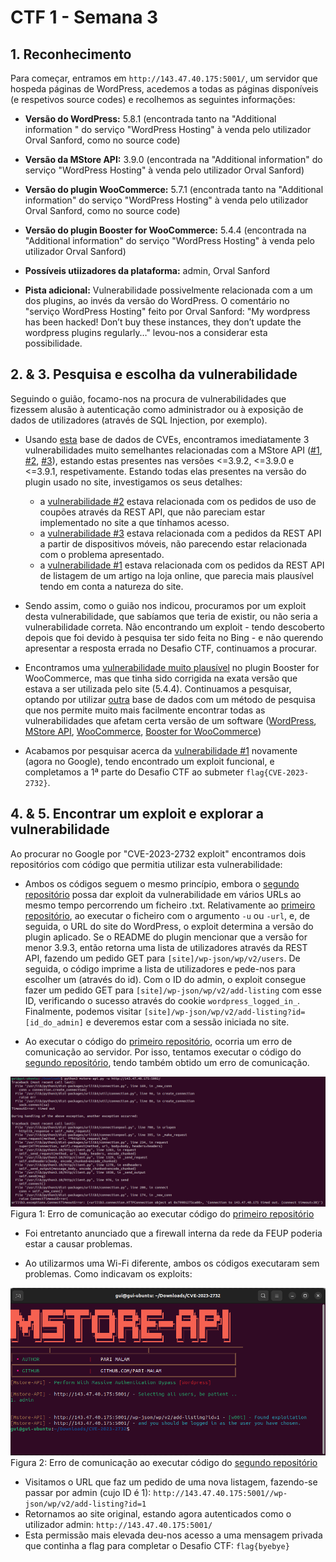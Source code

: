 # CTF 1 - Semana 3

## 1. Reconhecimento

Para começar, entramos em `http://143.47.40.175:5001/`, um servidor que hospeda páginas de WordPress, acedemos a todas as páginas disponíveis (e respetivos source codes) e recolhemos as seguintes informações:

- **Versão do WordPress:** 5.8.1 (encontrada tanto na "Additional information " do serviço "WordPress Hosting" à venda pelo utilizador Orval Sanford, como no source code)
- **Versão da MStore API:** 3.9.0 (encontrada na "Additional information" do serviço "WordPress Hosting" à venda pelo utilizador Orval Sanford)
- **Versão do plugin WooCommerce:** 5.7.1 (encontrada tanto na "Additional information" do serviço "WordPress Hosting" à venda pelo utilizador Orval Sanford, como no source code)
- **Versão do plugin Booster for WooCommerce:** 5.4.4 (encontrada na "Additional information" do serviço "WordPress Hosting" à venda pelo utilizador Orval Sanford)

- **Possíveis utiizadores da plataforma:** admin, Orval Sanford

- **Pista adicional:** Vulnerabilidade possivelmente relacionada com a um dos plugins, ao invés da versão do WordPress. O comentário no "serviço WordPress Hosting" feito por Orval Sanford: "My wordpress has been hacked! Don’t buy these instances, they don’t update the wordpress plugins regularly…" levou-nos a considerar esta possibilidade.

## 2. & 3. Pesquisa e escolha da vulnerabilidade

Seguindo o guião, focamo-nos na procura de vulnerabilidades que fizessem alusão à autenticação como administrador ou à exposição de dados de utilizadores (através de SQL Injection, por exemplo).

- Usando [esta](https://cve.mitre.org/) base de dados de CVEs, encontramos imediatamente 3 vulnerabilidades muito semelhantes relacionadas com a MStore API ([#1](https://www.cve.org/CVERecord?id=CVE-2023-2732), [#2](https://www.cve.org/CVERecord?id=CVE-2023-2733), [#3](https://www.cve.org/CVERecord?id=CVE-2023-2734)), estando estas presentes nas versões <=3.9.2, <=3.9.0 e <=3.9.1, respetivamente. Estando todas elas presentes na versão do plugin usado no site, investigamos os seus detalhes:

  - a [vulnerabilidade #2](https://www.cve.org/CVERecord?id=CVE-2023-2733) estava relacionada com os pedidos de uso de coupões através da REST API, que não pareciam estar implementado no site a que tínhamos acesso.
  - a [vulnerabilidade #3](https://www.cve.org/CVERecord?id=CVE-2023-2734) estava relacionada com a pedidos da REST API a partir de dispositivos móveis, não parecendo estar relacionada com o problema apresentado.
  - a [vulnerabilidade #1](https://www.cve.org/CVERecord?id=CVE-2023-2732) estava relacionada com os pedidos da REST API de listagem de um artigo na loja online, que parecia mais plausível tendo em conta a natureza do site.

- Sendo assim, como o guião nos indicou, procuramos por um exploit desta vulnerabilidade, que sabíamos que teria de existir, ou não seria a vulnerabilidade correta. Não encontrando um exploit - tendo descoberto depois que foi devido à pesquisa ter sido feita no Bing - e não querendo apresentar a resposta errada no Desafio CTF, continuamos a procurar.
- Encontramos uma [vulnerabilidade muito plausível](https://www.cve.org/CVERecord?id=CVE-2021-34646) no plugin Booster for WooCommerce, mas que tinha sido corrigida na exata versão que estava a ser utilizada pelo site (5.4.4). Continuamos a pesquisar, optando por utilizar [outra](https://www.cvedetails.com/) base de dados com um método de pesquisa que nos permite muito mais facilmente encontrar todas as vulnerabilidades que afetam certa versão de um software ([WordPress](https://www.cvedetails.com/vulnerability-list/vendor_id-2337/product_id-4096/version_id-1582428/), [MStore API](https://www.cvedetails.com/vulnerability-list/vendor_id-22860/product_id-81070/version_id-1106151/), [WooCommerce](https://www.cvedetails.com/vulnerability-list/vendor_id-16011/product_id-35474/version_id-1725911/Woocommerce-Woocommerce-5.7.1.html), [Booster for WooCommerce](https://www.cvedetails.com/vulnerability-list/vendor_id-21937/product_id-70583/version_id-837221/Booster-Booster-For-Woocommerce-5.4.4.html))
- Acabamos por pesquisar acerca da [vulnerabilidade #1](https://www.cve.org/CVERecord?id=CVE-2023-2732) novamente (agora no Google), tendo encontrado um exploit funcional, e completamos a 1ª parte do Desafio CTF ao submeter `flag{CVE-2023-2732}`.

## 4. & 5. Encontrar um exploit e explorar a vulnerabilidade

Ao procurar no Google por "CVE-2023-2732 exploit" encontramos dois repositórios com código que permitia utilizar esta vulnerabilidade:

- Ambos os códigos seguem o mesmo princípio, embora o [segundo repositório](https://github.com/ThatNotEasy/CVE-2023-2732) possa dar exploit da vulnerabilidade em vários URLs ao mesmo tempo percorrendo um ficheiro .txt. Relativamente ao [primeiro repositório](https://github.com/RandomRobbieBF/CVE-2023-2732), ao executar o ficheiro com o argumento `-u` ou `-url`, e, de seguida, o URL do site do WordPress, o exploit determina a versão do plugin aplicado. Se o README do plugin mencionar que a versão for menor 3.9.3, então retorna uma lista de utilizadores através da REST API, fazendo um pedido GET para `[site]/wp-json/wp/v2/users`. De seguida, o código imprime a lista de utilizadores e pede-nos para escolher um (através do id). Com o ID do admin, o exploit consegue fazer um pedido GET para `[site]/wp-json/wp/v2/add-listing` com esse ID, verificando o sucesso através do cookie `wordpress_logged_in_`. Finalmente, podemos visitar `[site]/wp-json/wp/v2/add-listing?id=[id_do_admin]` e deveremos estar com a sessão iniciada no site.

- Ao executar o código do [primeiro repositório](https://github.com/RandomRobbieBF/CVE-2023-2732), ocorria um erro de comunicação ao servidor. Por isso, tentamos executar o código do [segundo repositório](https://github.com/ThatNotEasy/CVE-2023-2732), tendo também obtido um erro de comunicação.

![error1stRepo](images/ctf3-exploit1FEUPFirewall.png)
Figura 1: Erro de comunicação ao executar código do [primeiro repositório](https://github.com/RandomRobbieBF/CVE-2023-2732)

- Foi entretanto anunciado que a firewall interna da rede da FEUP poderia estar a causar problemas.

- Ao utilizarmos uma Wi-Fi diferente, ambos os códigos executaram sem problemas. Como indicavam os exploits:

![success2ndRepo](images/ctf3-exploit2Working.png)
Figura 2: Erro de comunicação ao executar código do [segundo repositório](https://github.com/ThatNotEasy/CVE-2023-2732)

- Visitamos o URL que faz um pedido de uma nova listagem, fazendo-se passar por admin (cujo ID é 1): `http://143.47.40.175:5001//wp-json/wp/v2/add-listing?id=1`
- Retornamos ao site original, estando agora autenticados como o utilizador admin: `http://143.47.40.175:5001/`
- Esta permissão mais elevada deu-nos acesso a uma mensagem privada que continha a flag para completar o Desafio CTF: `flag{byebye}`
